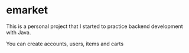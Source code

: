 # emarket

This is a personal project that I started to practice backend development with Java.

You can create accounts, users, items and carts
